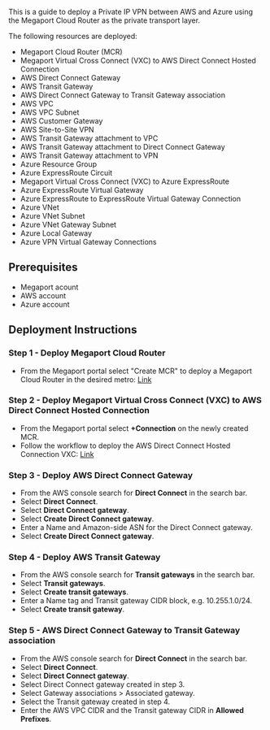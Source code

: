 This is a guide to deploy a Private IP VPN between AWS and Azure using the Megaport Cloud Router as the private transport layer.

The following resources are deployed:

* Megaport Cloud Router (MCR)
* Megaport Virtual Cross Connect (VXC) to AWS Direct Connect Hosted Connection
* AWS Direct Connect Gateway
* AWS Transit Gateway
* AWS Direct Connect Gateway to Transit Gateway association
* AWS VPC
* AWS VPC Subnet
* AWS Customer Gateway
* AWS Site-to-Site VPN
* AWS Transit Gateway attachment to VPC
* AWS Transit Gateway attachment to Direct Connect Gateway
* AWS Transit Gateway attachment to VPN
* Azure Resource Group
* Azure ExpressRoute Circuit
* Megaport Virtual Cross Connect (VXC) to Azure ExpressRoute
* Azure ExpressRoute Virtual Gateway
* Azure ExpressRoute to ExpressRoute Virtual Gateway Connection
* Azure VNet
* Azure VNet Subnet
* Azure VNet Gateway Subnet
* Azure Local Gateway
* Azure VPN Virtual Gateway Connections

## Prerequisites

* Megaport acount
* AWS account
* Azure account

## Deployment Instructions

### Step 1 - Deploy Megaport Cloud Router

* From the Megaport portal select "Create MCR" to deploy a Megaport Cloud Router in the desired metro: [Link](https://docs.megaport.com/mcr/creating-mcr/)

### Step 2 - Deploy Megaport Virtual Cross Connect (VXC) to AWS Direct Connect Hosted Connection

* From the Megaport portal select **+Connection** on the newly created MCR. 
* Follow the workflow to deploy the AWS Direct Connect Hosted Connection VXC: [Link](https://docs.megaport.com/cloud/mcr/aws/#creating-a-hosted-connection)

### Step 3 - Deploy AWS Direct Connect Gateway

* From the AWS console search for **Direct Connect** in the search bar.
* Select **Direct Connect**.
* Select **Direct Connect gateway**.
* Select **Create Direct Connect gateway**.
* Enter a Name and Amazon-side ASN for the Direct Connect gateway.
* Select **Create Direct Connect gateway**.

### Step 4 - Deploy AWS Transit Gateway

* From the AWS console search for **Transit gateways** in the search bar.
* Select **Transit gateways**.
* Select **Create transit gateways**.
* Enter a Name tag and Transit gateway CIDR block, e.g. 10.255.1.0/24.
* Select **Create transit gateway**.

### Step 5 - AWS Direct Connect Gateway to Transit Gateway association

* From the AWS console search for **Direct Connect** in the search bar.
* Select **Direct Connect**.
* Select **Direct Connect gateway**.
* Select Direct Connect gateway created in step 3.
* Select Gateway associations > Associated gateway.
* Select the Transit gateway created in step 4.
* Enter the AWS VPC CIDR and the Transit gateway CIDR in **Allowed Prefixes**.




